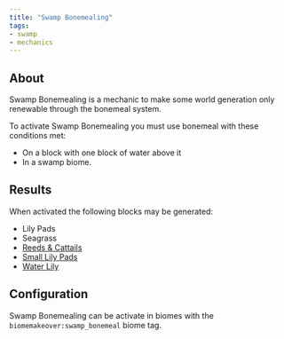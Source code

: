 ```yaml
---
title: "Swamp Bonemealing"
tags:
- swamp
- mechanics
---
```


## About

Swamp Bonemealing is a mechanic to make some world generation only renewable through the bonemeal system.

To activate Swamp Bonemealing you must use bonemeal with these conditions met:
- On a block with one block of water above it
- In a swamp biome.

## Results

When activated the following blocks may be generated:
- Lily Pads
- Seagrass
- [Reeds & Cattails](notes/block/reeds_and_cattails)
- [Small Lily Pads](notes/block/small_lily_pad)
- [Water Lily](notes/block/water_lily)


## Configuration
Swamp Bonemealing can be activate in biomes with the `biomemakeover:swamp_bonemeal` biome tag.

